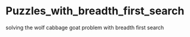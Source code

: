 # Puzzles_with_breadth_first_search
solving the wolf cabbage goat problem with breadth first search

